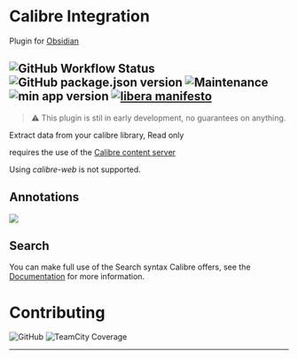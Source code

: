 # Calibre Integration
Plugin for [Obsidian](https://obsidian.md)

![GitHub Workflow Status](https://shields.joethei.xyz:/github/workflow/status/joethei/obsidian-calibre/CI)
![GitHub package.json version](https://shields.joethei.xyz/github/package-json/v/joethei/obsidian-calibre)
![Maintenance](https://shields.joethei.xyz:/maintenance/yes/2022)
![min app version](https://shields.joethei.xyz/github/manifest-json/minAppVersion/joethei/obsidian-calibre?label=lowest%20supported%20app%20version)
[![libera manifesto](https://shields.joethei.xyz/badge/libera-manifesto-lightgrey.svg)](https://liberamanifesto.com)
---

> ⚠️ This plugin is stil in early development, no guarantees on anything.

Extract data from your calibre library,
Read only

requires the use of the [Calibre content server](https://manual.calibre-ebook.com/server.html?highlight=apache)

Using _calibre-web_ is not supported.


## Annotations


![](https://i.imgur.com/LQGMASb.png)

## Search

You can make full use of the Search syntax Calibre offers, see the
[Documentation](https://manual.calibre-ebook.com/gui.html#the-search-interface) for more information.


# Contributing
![GitHub](https://shields.joethei.xyz/github/license/joethei/obsidian-calibre)
![TeamCity Coverage](https://shields.joethei.xyz:/teamcity/coverage/Obsidian_Plugins_Calibre?server=https%3A%2F%2Fteamcity.joethei.xyz)

---
